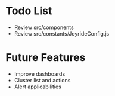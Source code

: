 # Todo List

* Review src/components
* Review src/constants/JoyrideConfig.js

# Future Features

* Improve dashboards
* Cluster list and actions
* Alert applicabilities